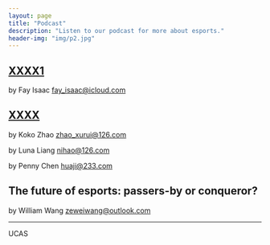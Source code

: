 ```yaml
--- 
layout: page 
title: "Podcast" 
description: "Listen to our podcast for more about esports." 
header-img: "img/p2.jpg" 
---
```


## [XXXX1](1111.ccc)

by Fay Isaac [fay_isaac@icloud.com](fay_isaac@icloud.com)

## [XXXX](2222.ccc)

by Koko Zhao [zhao_xurui@126.com](zhao_xurui@126.com)

by Luna Liang [nihao@126.com](nihao@126.com)

by Penny Chen [huaji@233.com](huaji@233.com)

## The future of esports: passers-by or conqueror?

by William Wang [zeweiwang@outlook.com](zeweiwang@outlook.com)

***

UCAS 

<!-- 
---
<p style="text-align:right;">
    Special thanks to Hux. This website is build on the template of Hux's Blog. See:
    <a href="https://github.com/Huxpro/huxpro.github.io">https://github.com/Huxpro/huxpro.github.io</a>
</p>
 -->
